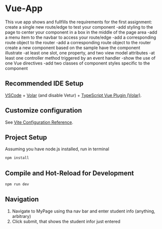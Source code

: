 # Vue-App

This vue app shows and fullfills the requirements for the first assignment:
create a single new route/edge to test your component
    -add styling to the page to center your component in a box in the middle of the page area
    -add a menu item to the navbar to access your route/edge
    -add a corresponding route object to the router 
    -add a corresponding route object to the router 
create a new component based on the sample
have the component illustrate
    -at least one slot, one property, and two view model attributes
    -at least one controller method triggered by an event handler
    -show the use of one Vue directives
    -add two classes of component styles specific to the component

## Recommended IDE Setup

[VSCode](https://code.visualstudio.com/) + [Volar](https://marketplace.visualstudio.com/items?itemName=Vue.volar) (and disable Vetur) + [TypeScript Vue Plugin (Volar)](https://marketplace.visualstudio.com/items?itemName=Vue.vscode-typescript-vue-plugin).

## Customize configuration

See [Vite Configuration Reference](https://vitejs.dev/config/).

## Project Setup

Assuming you have node.js installed, run in terminal
```sh
npm install
```

## Compile and Hot-Reload for Development

```sh
npm run dev
```

## Navigation

1. Navigate to MyPage using tha nav bar and enter student info (anything, arbitrary)
2. Click submit, that shows the student infor just entered
